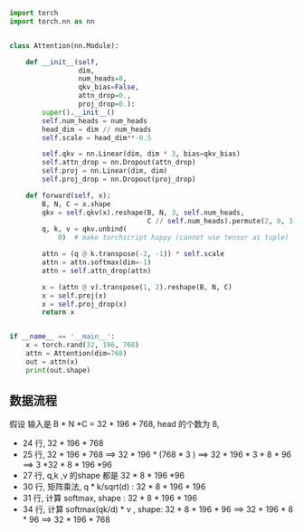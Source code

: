 ```python
import torch
import torch.nn as nn


class Attention(nn.Module):

    def __init__(self,
                 dim,
                 num_heads=8,
                 qkv_bias=False,
                 attn_drop=0.,
                 proj_drop=0.):
        super().__init__()
        self.num_heads = num_heads
        head_dim = dim // num_heads
        self.scale = head_dim**-0.5

        self.qkv = nn.Linear(dim, dim * 3, bias=qkv_bias)
        self.attn_drop = nn.Dropout(attn_drop)
        self.proj = nn.Linear(dim, dim)
        self.proj_drop = nn.Dropout(proj_drop)

    def forward(self, x):
        B, N, C = x.shape
        qkv = self.qkv(x).reshape(B, N, 3, self.num_heads,
                                  C // self.num_heads).permute(2, 0, 3, 1, 4)
        q, k, v = qkv.unbind(
            0)  # make torchscript happy (cannot use tensor as tuple)

        attn = (q @ k.transpose(-2, -1)) * self.scale
        attn = attn.softmax(dim=-1)
        attn = self.attn_drop(attn)

        x = (attn @ v).transpose(1, 2).reshape(B, N, C)
        x = self.proj(x)
        x = self.proj_drop(x)
        return x


if __name__ == '__main__':
    x = torch.rand(32, 196, 768)
    attn = Attention(dim=768)
    out = attn(x)
    print(out.shape)
```

## 数据流程

假设 输入是 B * N *C = 32 * 196 * 768,  head 的个数为 8,

- 24 行,   32 * 196 * 768 
- 25 行,   32 * 196 * 768  ==>  32 * 196 * (768  * 3 )  ==>  32  * 196 * 3 * 8 * 96  ==>  3 *32  * 8 * 196   *96
- 27 行,   q,k ,v 的shape 都是  32  * 8 * 196   *96
- 30 行,   矩阵乘法,  q * k/sqrt(d) :   32  * 8 * 196   * 196
- 31 行,  计算  softmax,   shape : 32  * 8 * 196   * 196
- 34 行,   计算  softmax(qk/d) * v ,  shape:   32  * 8 * 196   *  96  ==>  32  * 196  * 8 *  96 ==>   32  * 196 * 768